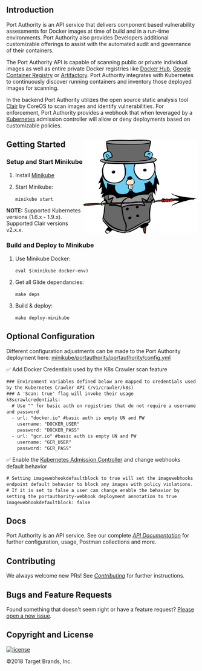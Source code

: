 ## Introduction

Port Authority is an API service that delivers component based vulnerability assessments for Docker images at time of build and in a run-time environments. Port Authority also provides Developers additional customizable offerings to assist with the automated audit and governance of their containers.

The Port Authority API is capable of scanning public or private individual images as well as entire private Docker registries like [Docker Hub](https://hub.docker.com), [Google Container Registry](https://cloud.google.com/container-registry/) or [Artifactory](https://jfrog.com/artifactory/). Port Authority integrates with Kubernetes to continuously discover running containers and inventory those deployed images for scanning.

In the backend Port Authority utilizes the open source static analysis tool [Clair](https://github.com/coreos/clair) by CoreOS to scan images and identify vulnerabilities. For enforcement, Port Authority provides a webhook that when leveraged by a [Kubernetes](https://github.com/kubernetes/kubernetes) admission controller will allow or deny deployments based on customizable policies.


## Getting Started <img align="right" width="300" src="imgs/ahab-small.png">

### Setup and Start Minikube
1. Install [Minikube](https://github.com/kubernetes/minikube)
2. Start Minikube:

   `minikube start`

**NOTE:** Supported Kubernetes versions (1.6.x - 1.9.x). Supported Clair versions v2.x.x.

### Build and Deploy to Minikube
1. Use Minikube Docker:

   `eval $(minikube docker-env)`

2. Get all Glide dependancies:

   `make deps`

3. Build & deploy:

   `make deploy-minikube`

## Optional Configuration
Different configuration adjustments can be made to the Port Authority deployment here: [minikube/portauthority/portauthority/config.yml](minikube/portauthority/portauthority/config.yml)

:white_check_mark: Add Docker Credentials used by the K8s Crawler scan feature

```
### Environment variables defined below are mapped to credentials used by the Kubernetes Crawler API (/v1/crawler/k8s)
### A 'Scan: true' flag will invoke their usage
k8scrawlcredentials:
  # Use "" for basic auth on registries that do not require a username and password
  - url: "docker.io" #basic auth is empty UN and PW
    username: "DOCKER_USER"
    password: "DOCKER_PASS"
  - url: "gcr.io" #basic auth is empty UN and PW
    username: "GCR_USER"
    password: "GCR_PASS"
```

:white_check_mark: Enable the [Kubernetes Admission Controller](docs/webhook-example/README.md) and change webhooks default behavior
```
# Setting imagewebhookdefaultblock to true will set the imagewebhooks endpoint default behavior to block any images with policy violations.
# If it is set to false a user can change enable the behavior by setting the portauthority-webhook deployment annotation to true
imagewebhookdefaultblock: false
```


## Docs

Port Authority is an API service.  See our complete [_API Documentation_](docs/README.md) for further configuration, usage, Postman collections and more.

## Contributing

We always welcome new PRs! See [_Contributing_](CONTRIBUTING.md) for further instructions.

## Bugs and Feature Requests

Found something that doesn't seem right or have a feature request? [Please open a new issue](issues/new/).

## Copyright and License

[![license](https://img.shields.io/badge/License-Apache%202.0-blue.svg)](LICENSE.txt)

&copy;2018 Target Brands, Inc.
